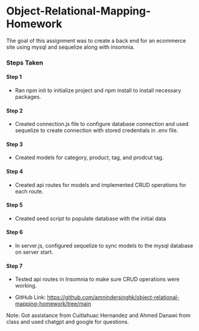 # Object-Relational-Mapping-Homework
The goal of this assignment was to create a back end for an ecommerce site using mysql and sequelize along with insomnia.

### Steps Taken

#### Step 1 
- Ran npm init to initialize project and npm install to install necessary packages. 

#### Step 2
- Created connection.js file to configure database connection and used sequelize to create connection with stored credentials in .env file.

#### Step 3
- Created models for category, product, tag, and prodcut tag.

#### Step 4
- Created api routes for models and implemented CRUD operations for each route.

#### Step 5
- Created seed script to populate database with the initial data

#### Step 6
- In server.js, configured sequelize to sync models to the mysql database on server start.

#### Step 7
- Tested api routes in Insomnia to make sure CRUD operations were working.



- GitHub Link: https://github.com/amnindersinghk/object-relational-mapping-homework/tree/main


Note: Got assistance from Cuitlahuac Hernandez and Ahmed Danawi from class and used chatgpt and google for questions.
